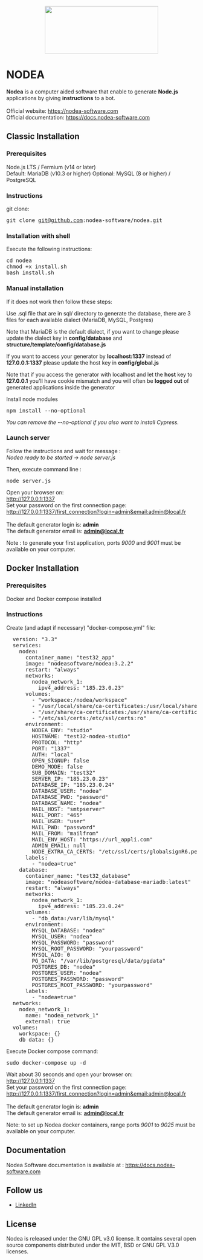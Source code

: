 <p align="center">
	<img width="300" height="125" src="https://www.nodea-software.com/img/logo/logo_nodea_color.png">
</p>

# NODEA

**Nodea** is a computer aided software that enable to generate **Node.js** applications by giving **instructions** to a bot.<br><br>
Official website: https://nodea-software.com<br>
Official documentation: https://docs.nodea-software.com

## Classic Installation

### Prerequisites

Node.js LTS / Fermium (v14 or later)<br>
Default: MariaDB (v10.3 or higher)
Optional: MySQL (8 or higher) / PostgreSQL

### Instructions

git clone: <pre>git clone git@github.com:nodea-software/nodea.git</pre>

### Installation with shell

Execute the following instructions:<br/>
<pre>
cd nodea
chmod +x install.sh
bash install.sh
</pre>

### Manual installation

If it does not work then follow these steps:

Use .sql file that are in sql/ directory to generate the database, there are 3 files for each available dialect (MariaDB, MySQL, Postgres)

Note that MariaDB is the default dialect, if you want to change please update the dialect key in <b>config/database</b> and <b>structure/template/config/database.js</b>

If you want to access your generator by <b>localhost:1337</b> instead of <b>127.0.0.1:1337</b> please update the host key in <b>config/global.js</b>

Note that if you access the generator with localhost and let the <b>host</b> key to <b>127.0.0.1</b> you'll have cookie mismatch and you will often be <b>logged out</b> of generated applications inside the generator

Install node modules
<pre>
npm install --no-optional
</pre>
<i>You can remove the --no-optional if you also want to install Cypress.</i>

### Launch server

Follow the instructions and wait for message :<br>
<i>Nodea ready to be started -> node server.js</i>

Then, execute command line :
<pre>
node server.js
</pre>

Open your browser on:<br>
http://127.0.0.1:1337<br>
Set your password on the first connection page:<br>
http://127.0.0.1:1337/first_connection?login=admin&email:admin@local.fr<br><br>
The default generator login is: <b>admin</b><br>
The default generator email is: <b>admin@local.fr</b>

Note : to generate your first application, ports <i>9000</i> and <i>9001</i> must be available on your computer.

## Docker Installation

### Prerequisites

Docker and Docker compose installed

### Instructions

Create (and adapt if necessary) "docker-compose.yml" file:

<pre>
  version: "3.3"
  services: 
    nodea: 
      container_name: "test32_app"
      image: "nodeasoftware/nodea:3.2.2"
      restart: "always"
      networks: 
        nodea_network_1: 
          ipv4_address: "185.23.0.23"
      volumes: 
        - "workspace:/nodea/workspace"
        - "/usr/local/share/ca-certificates:/usr/local/share/ca-certificates:ro"
        - "/usr/share/ca-certificates:/usr/share/ca-certificates:ro"
        - "/etc/ssl/certs:/etc/ssl/certs:ro"
      environment: 
        NODEA_ENV: "studio"
        HOSTNAME: "test32-nodea-studio"
        PROTOCOL: "http"
        PORT: "1337"
        AUTH: "local"
        OPEN_SIGNUP: false
        DEMO_MODE: false
        SUB_DOMAIN: "test32"
        SERVER_IP: "185.23.0.23"
        DATABASE_IP: "185.23.0.24"
        DATABASE_USER: "nodea"
        DATABASE_PWD: "password"
        DATABASE_NAME: "nodea"
        MAIL_HOST: "smtpserver"
        MAIL_PORT: "465"
        MAIL_USER: "user"
        MAIL_PWD: "password"
        MAIL_FROM: "mailfrom"
        MAIL_ENV_HOST: "https://url_appli.com"
        ADMIN_EMAIL: null
        NODE_EXTRA_CA_CERTS: "/etc/ssl/certs/globalsignR6.pem"
      labels: 
        - "nodea=true"
    database: 
      container_name: "test32_database"
      image: "nodeasoftware/nodea-database-mariadb:latest"
      restart: "always"
      networks: 
        nodea_network_1: 
          ipv4_address: "185.23.0.24"
      volumes: 
        - "db_data:/var/lib/mysql"
      environment: 
        MYSQL_DATABASE: "nodea"
        MYSQL_USER: "nodea"
        MYSQL_PASSWORD: "password"
        MYSQL_ROOT_PASSWORD: "yourpassword"
        MYSQL_AIO: 0
        PG_DATA: "/var/lib/postgresql/data/pgdata"
        POSTGRES_DB: "nodea"
        POSTGRES_USER: "nodea"
        POSTGRES_PASSWORD: "password"
        POSTGRES_ROOT_PASSWORD: "yourpassword"
      labels: 
        - "nodea=true"
  networks: 
    nodea_network_1: 
      name: "nodea_network_1"
      external: true
  volumes: 
    workspace: {}
    db_data: {}
</pre>

Execute Docker compose command:
<pre>sudo docker-compose up -d</pre>

Wait about 30 seconds and open your browser on:<br>
http://127.0.0.1:1337<br>
Set your password on the first connection page:<br>
http://127.0.0.1:1337/first_connection?login=admin&email:admin@local.fr<br><br>
The default generator login is: <b>admin</b><br>
The default generator email is: <b>admin@local.fr</b>

Note: to set up Nodea docker containers, range ports <i>9001</i> to <i>9025</i> must be available on your computer.

## Documentation

Nodea Software documentation is available at : https://docs.nodea-software.com

## Follow us

<ul>
<li><a href="https://www.linkedin.com/company/nodea-software/">LinkedIn</a></li>
</ul>

## License

Nodea is released under the GNU GPL v3.0 license.
It contains several open source components distributed under the MIT, BSD or GNU GPL V3.0 licenses.
